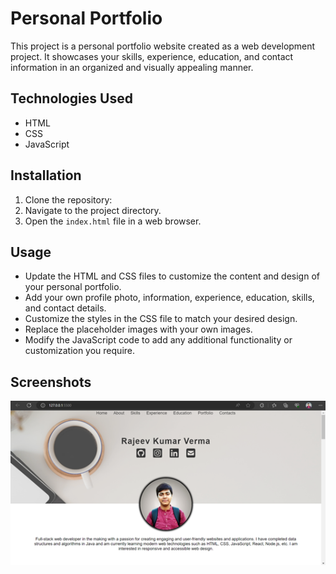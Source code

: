 # Personal Portfolio
This project is a personal portfolio website created as a web development project. It showcases your skills, experience, education, and contact information in an organized and visually appealing manner.

## Technologies Used
- HTML
- CSS
- JavaScript

## Installation
1. Clone the repository:
2. Navigate to the project directory.
3. Open the `index.html` file in a web browser.

## Usage
- Update the HTML and CSS files to customize the content and design of your personal portfolio.
- Add your own profile photo, information, experience, education, skills, and contact details.
- Customize the styles in the CSS file to match your desired design.
- Replace the placeholder images with your own images.
- Modify the JavaScript code to add any additional functionality or customization you require.

## Screenshots
![Screenshot 1](screenshot1.png)
